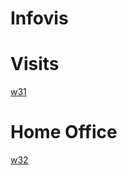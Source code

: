 # Infovis


# Visits
[w31](https://pargon.github.io/infovis/w31.html)

# Home Office
[w32](https://pargon.github.io/infovis/w32.html)
